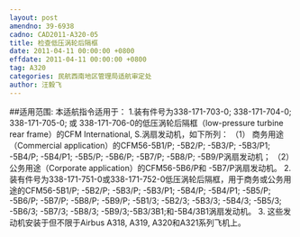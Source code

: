 ```yaml
---
layout: post
amendno: 39-6938
cadno: CAD2011-A320-05
title: 检查低压涡轮后隔框
date: 2011-04-11 00:00:00 +0800
effdate: 2011-04-11 00:00:00 +0800
tag: A320
categories: 民航西南地区管理局适航审定处
author: 汪毅飞
---
```


##适用范围:
本适航指令适用于：
1.装有件号为338-171-703-0; 338-171-704-0; 338-171-705-0; 或 338-171-706-0的低压涡轮后隔框（low-pressure turbine rear frame）的CFM International, S.涡扇发动机，如下所列：
（1）
商务用途（Commercial application）的CFM56-5B1/P; -5B2/P; -5B3/P; -5B3/P1; -5B4/P; -5B4/P1; -5B5/P; -5B6/P; -5B7/P; -5B8/P; -5B9/P涡扇发动机；
（2）公务用途（Corporate application）的CFM56-5B6/P和 -5B7/P涡扇发动机。
2.
装有件号为338-171-751-0或338-171-752-0低压涡轮后隔框，用于商务或公务用途的CFM56-5B1/P; -5B2/P; -5B3/P; -5B3/P1; -5B4/P; -5B4/P1; -5B5/P; -5B6/P; -5B7/P; -5B8/P; -5B9/P; -5B1/3; -5B2/3; -5B3/3; -5B4/3; -5B5/3; -5B6/3; -5B7/3; -5B8/3; -5B9/3;-5B3/3B1;和-5B4/3B1涡扇发动机。
3.
这些发动机安装于但不限于Airbus A318, A319, A320和A321系列飞机上。


